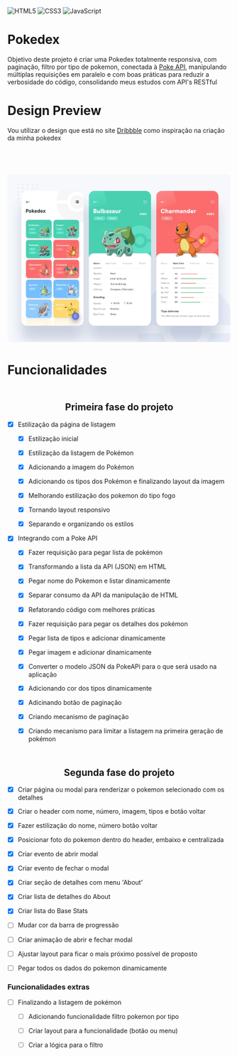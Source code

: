 ![HTML5](https://img.shields.io/badge/html5-%23E34F26.svg?style=for-the-badge&logo=html5&logoColor=white)
![CSS3](https://img.shields.io/badge/css3-%231572B6.svg?style=for-the-badge&logo=css3&logoColor=white)
![JavaScript](https://img.shields.io/badge/javascript-%23323330.svg?style=for-the-badge&logo=javascript&logoColor=%23F7DF1E)

# Pokedex
Objetivo deste projeto é criar uma Pokedex totalmente responsiva, com paginação, filtro por tipo de pokemon, conectada à [Poke API](https://pokeapi.co/), manipulando múltiplas requisições em paralelo e com boas práticas para reduzir a verbosidade do código, consolidando meus estudos com API's RESTful

# Design Preview

Vou utilizar o design que está no site [Dribbble](https://dribbble.com/shots/6540871-Pokedex-App) como inspiração na criação da minha pokedex

<h1 align="center">
  <br>
  <img src="pokedex.png" alt="Demo">
  <br>
</h1>

# Funcionalidades

<h2 align="center"> 
  <br>
  Primeira fase do projeto
</h2>

- [x] Estilização da página de listagem
  - [x] Estilização inicial
  - [x] Estilização da listagem de Pokémon
  - [x] Adicionando a imagem do Pokémon
  - [x] Adicionando os tipos dos Pokémon e finalizando layout da imagem
  - [x] Melhorando estilização dos pokemon do tipo fogo
  - [x] Tornando layout responsivo
  - [x] Separando e organizando os estilos


- [x] Integrando com a Poke API
  - [x] Fazer requisição para pegar lista de pokémon
  - [x] Transformando a lista da API (JSON) em HTML
  - [x] Pegar nome do Pokemon e listar dinamicamente
  - [x] Separar consumo da API da manipulação de HTML
  - [x] Refatorando código com melhores práticas
  - [x] Fazer requisição para pegar os detalhes dos pokémon
  - [x] Pegar lista de tipos e adicionar dinamicamente
  - [x] Pegar imagem e adicionar dinamicamente
  - [x] Converter o modelo JSON da PokeAPi para o que será usado na aplicação
  - [x] Adicionando cor dos tipos dinamicamente
  - [x] Adicinando botão de paginação
  - [x] Criando mecanismo de paginação
  - [x] Criando mecanismo para limitar a listagem na primeira geração de pokémon



<h2 align="center">
  <br> 
  Segunda fase do projeto
  <br>
</h2>

- [x] Criar página ou modal para renderizar o pokemon selecionado com os detalhes
- [x] Criar o header com nome, número, imagem, tipos e botão voltar
- [x] Fazer estilização do nome, número botão voltar
- [x] Posicionar foto do pokemon dentro do header, embaixo e centralizada
- [x] Criar evento de abrir modal
- [x] Criar evento de fechar o modal
- [x] Criar seção de detalhes com menu 'About'
- [x] Criar lista de detalhes do About
- [x] Criar lista do Base Stats
- [ ] Mudar cor da barra de progressão
- [ ] Criar animação de abrir e fechar modal
- [ ] Ajustar layout para ficar o mais próximo possível de proposto
- [ ] Pegar todos os dados do pokemon dinamicamente


### Funcionalidades extras
- [ ] Finalizando a listagem de pokémon
  - [ ] Adicionando funcionalidade filtro pokemon por tipo
  - [ ] Criar layout para a funcionalidade (botão ou menu)
  - [ ] Criar a lógica para o filtro



